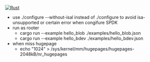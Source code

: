 [![Rust](https://github.com/madsys-dev/async-spdk/workflows/Rust/badge.svg?branch=main)](https://github.com/madsys-dev/async-spdk/actions)

- use ./configure --without-isal instead of ./configure to avoid isa-unsupported or certain error when congifure SPDK
- run as rooter
    - cargo run --example hello_blob ./examples/hello_blob.json
    - cargo run --example hello_bdev ./examples/hello_bdev.json
- when miss hugepage
    - echo "1024" > /sys/kernel/mm/hugepages/hugepages-2048kB/nr_hugepages
